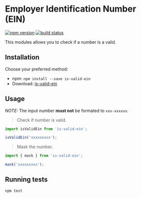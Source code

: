 # Employer Identification Number (EIN)

[![npm version][npm-image]][npm-url]
[![build status][travis-image]][travis-url]

This modules allows you to check if a number is a valid.

## Installation

Choose your preferred method:

* npm: `npm install --save is-valid-ein`
* Download: [is-valid-ein](https://github.com/seegno/is-valid-ein)

## Usage

*NOTE:* The input number **must not** be formated to `xxx-xxxxxx`.

> Check if number is valid.

```js
import isValidEin from 'is-valid-ein';

isValidEin('xxxxxxxxx');
```

> Mask the number.

```js
import { mask } from 'is-valid-ein';

mask('xxxxxxxxx');
```

## Running tests

```sh
npm test
```

[npm-image]: https://img.shields.io/npm/v/is-valid-ein.svg?style=flat-square
[npm-url]: https://npmjs.org/package/is-valid-ein
[travis-image]: https://img.shields.io/travis/seegno/is-valid-ein.svg?style=flat-square
[travis-url]: https://travis-ci.org/seegno/is-valid-ein
